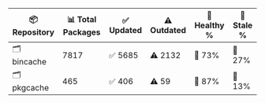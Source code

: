 | 📦 Repository | 📊 Total Packages | ✅ Updated | ⚠️ Outdated | 💚 Healthy % | 🔴 Stale % |
|---------------|-------------------|------------|-------------|-------------|------------|
| 🗂️ bincache | 7817 | ✅ 5685 | ⚠️ 2132 | 💚 73% | 🔴 27% |
| 🗂️ pkgcache | 465 | ✅ 406 | ⚠️ 59 | 💚 87% | 🔴 13% |
